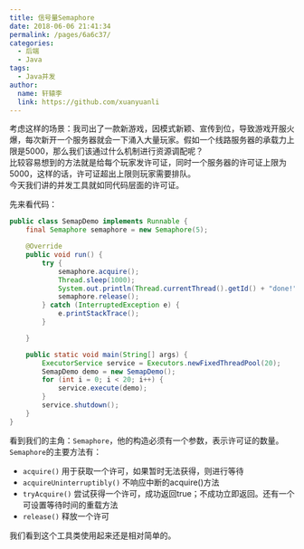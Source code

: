 ```yaml
---
title: 信号量Semaphore
date: 2018-06-06 21:41:34
permalink: /pages/6a6c37/
categories:
  - 后端
  - Java
tags:
  - Java并发
author: 
  name: 轩辕李
  link: https://github.com/xuanyuanli
---
```


考虑这样的场景：我司出了一款新游戏，因模式新颖、宣传到位，导致游戏开服火爆，每次新开一个服务器就会一下涌入大量玩家。假如一个线路服务器的承载力上限是5000，那么我们该通过什么机制进行资源调配呢？  
比较容易想到的方法就是给每个玩家发许可证，同时一个服务器的许可证上限为5000，这样的话，许可证超出上限则玩家需要排队。  
今天我们讲的并发工具就如同代码层面的许可证。  
<!-- more -->

先来看代码：
```java
public class SemapDemo implements Runnable {
	final Semaphore semaphore = new Semaphore(5);

	@Override
	public void run() {
		try {
			semaphore.acquire();
			Thread.sleep(1000);
			System.out.println(Thread.currentThread().getId() + "done!");
			semaphore.release();
		} catch (InterruptedException e) {
			e.printStackTrace();
		}

	}

	public static void main(String[] args) {
		ExecutorService service = Executors.newFixedThreadPool(20);
		SemapDemo demo = new SemapDemo();
		for (int i = 0; i < 20; i++) {
			service.execute(demo);
		}
		service.shutdown();
	}
}
```
看到我们的主角：`Semaphore`，他的构造必须有一个参数，表示许可证的数量。  
`Semaphore`的主要方法有：
- `acquire()`		用于获取一个许可，如果暂时无法获得，则进行等待
- `acquireUninterruptibly()`		不响应中断的acquire()方法
- `tryAcquire()`		尝试获得一个许可，成功返回true；不成功立即返回。还有一个可设置等待时间的重载方法
- `release()`		释放一个许可

我们看到这个工具类使用起来还是相对简单的。  

